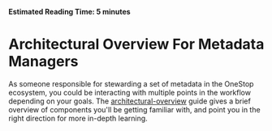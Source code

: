 **Estimated Reading Time: 5 minutes**
# Architectural Overview For Metadata Managers
As someone responsible for stewarding a set of metadata in the OneStop ecosystem, you could be interacting with multiple points in the workflow depending on your goals. The [architectural-overview](../architectural-overview) guide gives a brief overview of components you'll be getting familiar with, and point you in the right direction for more in-depth learning.
